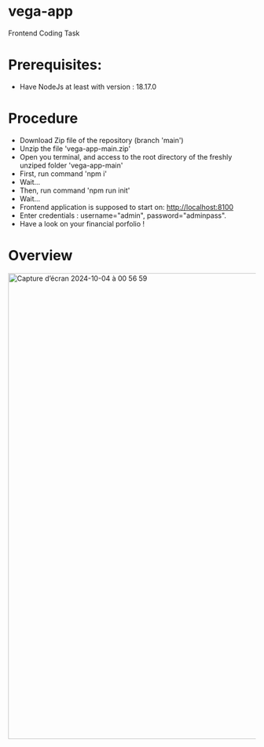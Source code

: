 # vega-app
Frontend Coding Task

# Prerequisites:
- Have NodeJs at least with version : 18.17.0

# Procedure
- Download Zip file of the repository (branch 'main')
- Unzip the file 'vega-app-main.zip'
- Open you terminal, and access to the root directory of the freshly unziped folder 'vega-app-main'
- First, run command 'npm i'
- Wait...
- Then, run command 'npm run init'
- Wait...
- Frontend application is supposed to start on: [http://localhost:8100](http://localhost:8100)
- Enter credentials : username="admin", password="adminpass".
- Have a look on your financial porfolio !

# Overview
<img width="948" alt="Capture d’écran 2024-10-04 à 00 56 59" src="https://github.com/user-attachments/assets/fd1562ab-0c32-4944-a55d-5f68ddcee774">
